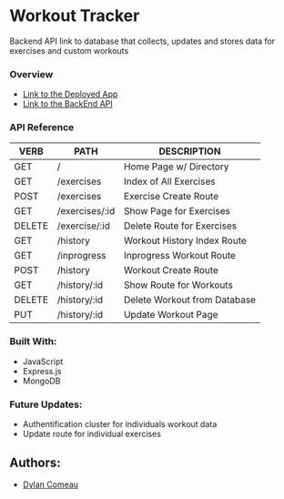 # Workout Tracker
Backend API link to database that collects, updates and stores data for exercises and custom workouts

### Overview
- [Link to the Deployed App](https://wotrackerdc.herokuapp.com/)
- [Link to the BackEnd API](https://trackerbackenddcc.herokuapp.com/)

### API Reference
   VERB 		 | 		  PATH 		 |  	 DESCRIPTION
------------ | ------------- | -------------------
GET | / | Home Page w/ Directory |
GET | /exercises | Index of All Exercises |
POST | /exercises | Exercise Create Route|
GET | /exercises/:id | Show Page for Exercises |
DELETE | /exercise/:id | Delete Route for Exercises |
GET | /history | Workout History Index Route |
GET | /inprogress| Inprogress Workout Route |
POST | /history| Workout Create Route |
GET | /history/:id | Show Route for Workouts |
DELETE | /history/:id | Delete Workout from Database |
PUT | /history/:id | Update Workout Page |


### Built With:
* JavaScript
* Express.js
* MongoDB

### Future Updates:
* Authentification cluster for individuals workout data
* Update route for individual exercises


## Authors:
- [Dylan Comeau](https://github.com/comeaudc/)
